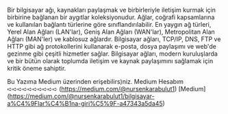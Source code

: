 Bir bilgisayar ağı, kaynakları paylaşmak ve birbirleriyle iletişim kurmak için birbirine bağlanan bir aygıtlar koleksiyonudur. Ağlar, coğrafi kapsamlarına ve kullanılan bağlantı türlerine göre sınıflandırılabilir. En yaygın ağ türleri, Yerel Alan Ağları (LAN'lar), Geniş Alan Ağları (WAN'lar), Metropolitan Alan Ağları (MAN'ler) ve kablosuz ağlardır. Bilgisayar ağları, TCP/IP, DNS, FTP ve HTTP gibi ağ protokollerini kullanarak e-posta, dosya paylaşımı ve web'de gezinme gibi çeşitli hizmetler sağlar. Bilgisayar ağları, modern kuruluşlarda ve bir bütün olarak toplumda iletişim ve kaynak paylaşımını sağlamak için kritik öneme sahiptir.

Bu Yazıma Medium üzerinden erişebilirs)niz.
Medium Hesabım ➪➪➪➪➪➪➪➪➪➪ (https://medium.com/@nursenkarabulut1)
[Medium] (https://medium.com/@nursenkarabulut1/bilgisayar-a%C4%9Flar%C4%B1na-giri%C5%9F-a47343a5da45)
